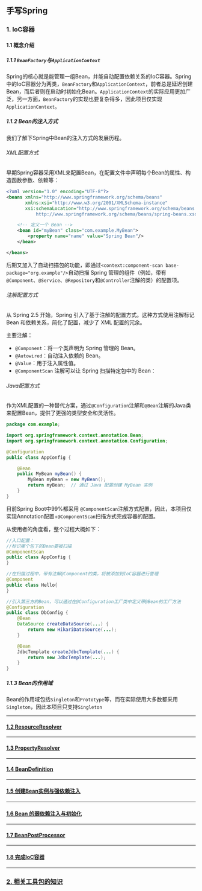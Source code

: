 ## 手写Spring

### 1. IoC容器

#### 1.1 概念介绍

##### 1.1.1 `BeanFactory`与`ApplicationContext`

Spring的核心就是能管理一组Bean，并能自动配置依赖关系的IoC容器。Spring中的IoC容器分为两类，`BeanFactory`和`ApplicationContext`，前者总是延迟创建Bean，而后者则在启动时初始化Bean。`ApplicationContext`的实际应用更加广泛，另一方面，`BeanFactory`的实现也要复杂得多，因此项目仅实现`ApplicationContext`。

##### 1.1.2 Bean的注入方式

我们了解下Spring中Bean的注入方式的发展历程。

###### XML配置方式

早期Spring容器采用XML来配置Bean，在配置文件中声明每个Bean的属性、构造函数参数、依赖等：
```xml
<?xml version="1.0" encoding="UTF-8"?>
<beans xmlns="http://www.springframework.org/schema/beans"
       xmlns:xsi="http://www.w3.org/2001/XMLSchema-instance"
       xsi:schemaLocation="http://www.springframework.org/schema/beans 
           http://www.springframework.org/schema/beans/spring-beans.xsd">

    <!-- 定义一个 Bean -->
    <bean id="myBean" class="com.example.MyBean">
        <property name="name" value="Spring Bean"/>
    </bean>

</beans>
```

后期又加入了自动扫描包的功能，即通过`<context:component-scan base-package="org.example"/>`自动扫描 Spring 管理的组件（例如，带有`@Component`、`@Service`、`@Repository`和`@Controller`注解的类）的配置项。

###### 注解配置方式

从 Spring 2.5 开始，Spring 引入了基于注解的配置方式。这种方式使用注解标记 Bean 和依赖关系，简化了配置，减少了 XML 配置的冗余。

主要注解：
- `@Component`：将一个类声明为 Spring 管理的 Bean。
- `@Autowired`：自动注入依赖的 Bean。
- `@Value`：用于注入属性值。
- `@ComponentScan` 注解可以让 Spring 扫描特定包中的 Bean：

###### Java配置方式

作为XML配置的一种替代方案，通过`@Configuration`注解和`@Bean`注解的Java类来配置Bean，提供了更强的类型安全和灵活性。

```java
package com.example;

import org.springframework.context.annotation.Bean;
import org.springframework.context.annotation.Configuration;

@Configuration
public class AppConfig {

    @Bean
    public MyBean myBean() {
        MyBean myBean = new MyBean();
        return myBean;  // 通过 Java 配置创建 MyBean 实例
    }
}
```

目前Spring Boot中99%都采用
`@ComponentScan`注解方式配置，因此，本项目仅实现Annotation配置+`@ComponentScan`扫描方式完成容器的配置。

从使用者的角度看，整个过程大概如下：

```java
//入口配置：
//标识哪个包下的Bean要被扫描
@ComponentScan
public class AppConfig {
}

//在扫描过程中，带有注解@Component的类，将被添加到IoC容器进行管理
@Component
public class Hello{
}

//引入第三方的Bean，可以通过在@Configuration工厂类中定义带@Bean的工厂方法
@Configuration
public class DbConfig {
    @Bean
    DataSource createDataSource(...) {
        return new HikariDataSource(...);
    }

    @Bean
    JdbcTemplate createJdbcTemplate(...) {
        return new JdbcTemplate(...);
    }
}
```

##### 1.1.3 Bean的作用域

Bean的作用域包括`Singleton`和`Prototype`等，而在实际使用大多数都采用`Singleton`，因此本项目只支持`Singleton`

----

#### [1.2 ResourceResolver](https://github.com/qk-antares/antares-spring/blob/master/doc/IoC/1.2_ResourceResolver.md)

-----

#### [1.3 PropertyResolver](https://github.com/qk-antares/antares-spring/blob/master/doc/IoC/1.3_PropertyResolver.md)

---

#### [1.4 BeanDefinition](https://github.com/qk-antares/antares-spring/blob/master/doc/IoC/1.4_BeanDefinition.md)

---

#### [1.5 创建Bean实例与强依赖注入](https://github.com/qk-antares/antares-spring/blob/master/doc/IoC/1.5_BeanCreate&SInject.md)

---

#### [1.6 Bean 的弱依赖注入与初始化](https://github.com/qk-antares/antares-spring/blob/master/doc/IoC/1.6_BeanWInject&Init.md)

---

#### [1.7 BeanPostProcessor](https://github.com/qk-antares/antares-spring/blob/master/doc/IoC/1.7_BeanPostProcessor.md)

---

#### [1.8 完成IoC容器](https://github.com/qk-antares/antares-spring/blob/master/doc/IoC/1.8_FinishIoC.md)

---

### [2. 相关工具包的知识](https://github.com/qk-antares/antares-spring/blob/master/doc/utils/2_Utils.md)
